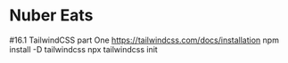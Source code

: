 # Nuber Eats

#16.1 TailwindCSS part One
https://tailwindcss.com/docs/installation
npm install -D tailwindcss
npx tailwindcss init

